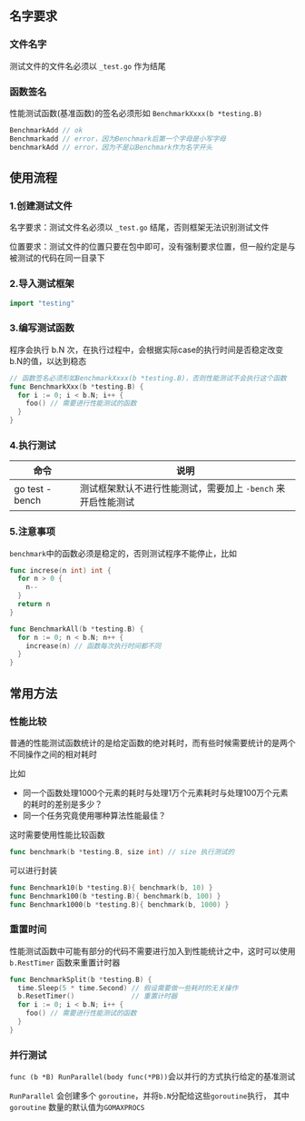 ## 名字要求

### 文件名字

测试文件的文件名必须以 `_test.go` 作为结尾

### 函数签名

性能测试函数(基准函数)的签名必须形如 `BenchmarkXxxx(b *testing.B)`

```go
BenchmarkAdd // ok
Benchmarkadd // error，因为Benchmark后第一个字母是小写字母
benchmarkAdd // error，因为不是以Benchmark作为名字开头
```



## 使用流程

### 1.创建测试文件

名字要求：测试文件名必须以 `_test.go` 结尾，否则框架无法识别测试文件

位置要求：测试文件的位置只要在包中即可，没有强制要求位置，但一般约定是与被测试的代码在同一目录下

### 2.导入测试框架

```go
import "testing"
```

### 3.编写测试函数

程序会执行 b.N 次，在执行过程中，会根据实际case的执行时间是否稳定改变b.N的值，以达到稳态

```go
// 函数签名必须形如BenchmarkXxxx(b *testing.B)，否则性能测试不会执行这个函数
func BenchmarkXxx(b *testing.B) {
  for i := 0; i < b.N; i++ {
    foo() // 需要进行性能测试的函数
  }
}
```

### 4.执行测试

| 命令           | 说明                                                         |
| -------------- | ------------------------------------------------------------ |
| go test -bench | 测试框架默认不进行性能测试，需要加上 `-bench` 来开启性能测试 |

### 5.注意事项

`benchmark`中的函数必须是稳定的，否则测试程序不能停止，比如

```go
func increse(n int) int {
  for n > 0 {
    n--
  }
  return n
}

func BenchmarkAll(b *testing.B) {
  for n := 0; n < b.N; n++ {
    increase(n) // 函数每次执行时间都不同
  }
}
```



## 常用方法

### 性能比较

普通的性能测试函数统计的是给定函数的绝对耗时，而有些时候需要统计的是两个不同操作之间的相对耗时

比如

* 同一个函数处理1000个元素的耗时与处理1万个元素耗时与处理100万个元素的耗时的差别是多少？
* 同一个任务究竟使用哪种算法性能最佳？

这时需要使用性能比较函数

```go
func benchmark(b *testing.B, size int) // size 执行测试的
```

可以进行封装

```go
func Benchmark10(b *testing.B){ benchmark(b, 10) }
func Benchmark100(b *testing.B){ benchmark(b, 100) }
func Benchmark1000(b *testing.B){ benchmark(b, 1000) }
```

### 重置时间

性能测试函数中可能有部分的代码不需要进行加入到性能统计之中，这时可以使用 `b.RestTimer` 函数来重置计时器

```go
func BenchmarkSplit(b *testing.B) {
  time.Sleep(5 * time.Second) // 假设需要做一些耗时的无关操作
  b.ResetTimer()              // 重置计时器
  for i := 0; i < b.N; i++ {
    foo() // 需要进行性能测试的函数
  }
}
```

### 并行测试

`func (b *B) RunParallel(body func(*PB))`会以并行的方式执行给定的基准测试

`RunParallel` 会创建多个 `goroutine`，并将`b.N`分配给这些`goroutine`执行， 其中 `goroutine` 数量的默认值为`GOMAXPROCS`
